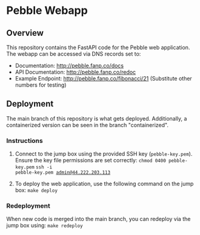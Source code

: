 # Pebble Webapp

## Overview
This repository contains the FastAPI code for the Pebble web application. The webapp can be accessed via DNS records set to:
- Documentation: http://pebble.fanp.co/docs
- API Documentation: http://pebble.fanp.co/redoc
- Example Endpoint: http://pebble.fanp.co/fibonacci/21 (Substitute other numbers for testing)

## Deployment
The main branch of this repository is what gets deployed. Additionally, a containerized version can be seen in the branch "containerized".

### Instructions
1. Connect to the jump box using the provided SSH key (`pebble-key.pem`). Ensure the key file permissions are set correctly:
<code>chmod 0400 pebble-key.pem</code>
<code>ssh -i pebble-key.pem admin@44.222.203.113</code>

2. To deploy the web application, use the following command on the jump box:
<code>make deploy</code>

### Redeployment
When new code is merged into the main branch, you can redeploy via the jump box using:
<code>make redeploy</code>
